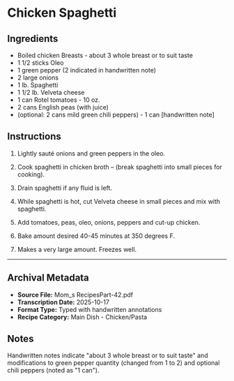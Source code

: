 # Chicken Spaghetti

## Ingredients

- Boiled chicken Breasts - about 3 whole breast or to suit taste
- 1 1/2 sticks Oleo
- 1 green pepper (2 indicated in handwritten note)
- 2 large onions
- 1 lb. Spaghetti
- 1 1/2 lb. Velveta cheese
- 1 can Rotel tomatoes - 10 oz.
- 2 cans English peas (with juice)
- (optional: 2 cans mild green chili peppers) - 1 can [handwritten note]

## Instructions

1. Lightly sauté onions and green peppers in the oleo.

2. Cook spaghetti in chicken broth – (break spaghetti into small pieces for cooking).

3. Drain spaghetti if any fluid is left.

4. While spaghetti is hot, cut Velveta cheese in small pieces and mix with spaghetti.

5. Add tomatoes, peas, oleo, onions, peppers and cut-up chicken.

6. Bake amount desired 40-45 minutes at 350 degrees F.

7. Makes a very large amount. Freezes well.

---

## Archival Metadata

- **Source File:** Mom_s RecipesPart-42.pdf
- **Transcription Date:** 2025-10-17
- **Format Type:** Typed with handwritten annotations
- **Recipe Category:** Main Dish - Chicken/Pasta

## Notes

Handwritten notes indicate "about 3 whole breast or to suit taste" and modifications to green pepper quantity (changed from 1 to 2) and optional chili peppers (noted as "1 can").
